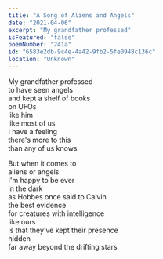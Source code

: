 ```yaml
---
title: "A Song of Aliens and Angels"
date: "2021-04-06"
excerpt: "My grandfather professed"
isFeatured: "false"
poemNumber: "241a"
id: "6583e2db-9c4e-4a42-9fb2-5fe0948c136c"
location: "Unknown"
---
```


My grandfather professed  
to have seen angels  
and kept a shelf of books  
on UFOs  
like him  
like most of us  
I have a feeling  
there's more to this  
than any of us knows

But when it comes to  
aliens or angels  
I'm happy to be ever  
in the dark  
as Hobbes once said to Calvin  
the best evidence  
for creatures with intelligence  
like ours  
is that they've kept their presence  
hidden  
far away beyond the drifting stars
